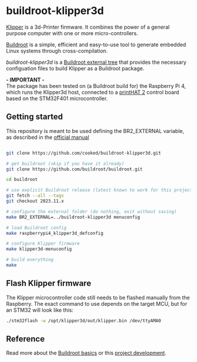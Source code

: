 # buildroot-klipper3d

[Klipper](https://www.klipper3d.org/) is a 3d-Printer firmware. It combines the power of a general purpose computer with one or more micro-controllers.  

[Buildroot](https://buildroot.org/) is a simple, efficient and easy-to-use tool to generate embedded Linux systems through cross-compilation.  

*buildroot-klipper3d* is a [Buildroot external tree](https://buildroot.org/downloads/manual/manual.html#outside-br-custom) that provides the necessary configuation files to build Klipper as a Buildroot package.

**- IMPORTANT -**  
The package has been tested on (a Buildroot build for) the Raspberry Pi 4, which runs the Klipper3d host, connected to a [printHAT 2](https://docs.wrecklab.com/phat2/) control board based on the STM32F401 microcontroller.


## Getting started

This repository is meant to be used defining the BR2_EXTERNAL variable, as described in the [official manual](https://buildroot.org/downloads/manual/manual.html#outside-br-custom)

```bash

git clone https://github.com/cooked/buildroot-klipper3d.git

# get buildroot (skip if you have it already)
git clone https://github.com/buildroot/buildroot.git

cd buildroot

# use explicit Buildroot release (latest known to work for this project)
git fetch --all --tags
git checkout 2023.11.x

# configure the external folder (do nothing, exit without saving)
make BR2_EXTERNAL=../buildroot-klipper3d menuconfig

# load Buildroot config
make raspberrypi4_klipper3d_defconfig

# configure Klipper firmware
make klipper3d-menuconfig

# build everything
make
```

## Flash Klipper firmware

The Klipper microcontroller code still needs to be flashed manually from the Raspberry. The exact command to use depends on the target MCU, but for an STM32 will look like this: 

```bash
./stm32flash -w /opt/klipper3d/out/klipper.bin /dev/ttyAMA0
```

## Reference

Read more about the [Buildroot basics](https://www.stefanocottafavi.com/buildroot_basics/) or this [project development](https://www.stefanocottafavi.com/buildroot_klipper3d/).
